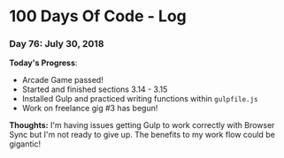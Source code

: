 # 100 Days Of Code - Log

### Day 76: July 30, 2018

**Today's Progress**: 
* Arcade Game passed!
* Started and finished sections 3.14 - 3.15
* Installed Gulp and practiced writing functions within `gulpfile.js`
* Work on freelance gig #3 has begun!

**Thoughts:** 
I'm having issues getting Gulp to work correctly with Browser Sync but I'm not ready to give up.  The benefits to my work flow could be gigantic! 
